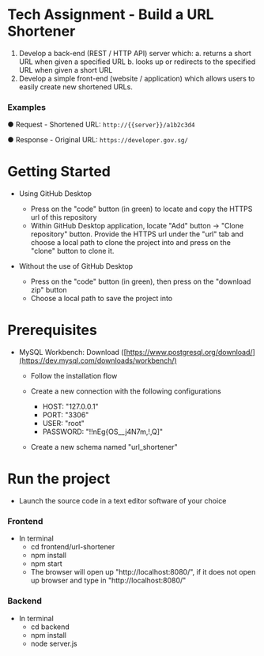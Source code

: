 # Tech Assignment - Build a URL Shortener

1. Develop a back-end (REST / HTTP API) server which:
a. returns a short URL when given a specified URL
b. looks up or redirects to the specified URL when given a short URL
2. Develop a simple front-end (website / application) which allows users to easily create
new shortened URLs.

### Examples
● Request - Shortened URL: `http://{{server}}/a1b2c3d4`

● Response - Original URL: `https://developer.gov.sg/`

# Getting Started
- Using GitHub Desktop
  - Press on the "code" button (in green) to locate and copy the HTTPS url of this repository
  - Within GitHub Desktop application, locate "Add" button -> "Clone repository" button. Provide the HTTPS url under the "url" tab and choose a local path to clone the project into and press on the "clone" button to clone it.

- Without the use of GitHub Desktop
  - Press on the "code" button (in green), then press on the "download zip" button
  - Choose a local path to save the project into
 
# Prerequisites
- MySQL Workbench: Download ([https://www.postgresql.org/download/](https://dev.mysql.com/downloads/workbench/)
    - Follow the installation flow
    - Create a new connection with the following configurations
      - HOST: "127.0.0.1"
      - PORT: "3306"
      - USER: "root"
      - PASSWORD: "!!nEg{OS__j4N7m,!,Q]"
     
    - Create a new schema named "url_shortener"
 
# Run the project
- Launch the source code in a text editor software of your choice
  
### Frontend
- In terminal
  - cd frontend/url-shortener
  - npm install
  - npm start
  - The browser will open up "http://localhost:8080/", if it does not open up browser and type in "http://localhost:8080/"

### Backend
- In terminal
  - cd backend
  - npm install
  - node server.js
